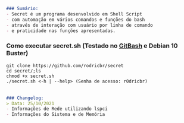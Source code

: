 ```markdown
### Sumário:
- Secret é um programa desenvolvido em Shell Script
- com automação em vários comandos e funções do bash
- através de interação com usuário por linha de comando
- e praticidade nas funções apresentadas.
```

### Como executar secret.sh (Testado no [GitBash](https://git-scm.com/downloads) e Debian 10 Buster)

```git clone https://github.com/rodricbr/secret``` <br>
```cd secret/;ls``` <br>
```chmod +x secret.sh``` <br>
```./secret.sh <-h | --help> (Senha de acesso: r0dricbr)``` </br> </br>

```markdown
### Changelog:
> Data: 25/10/2021
- Informações de Rede utilizando lspci
- Informações do Sistema e de Memória
```
